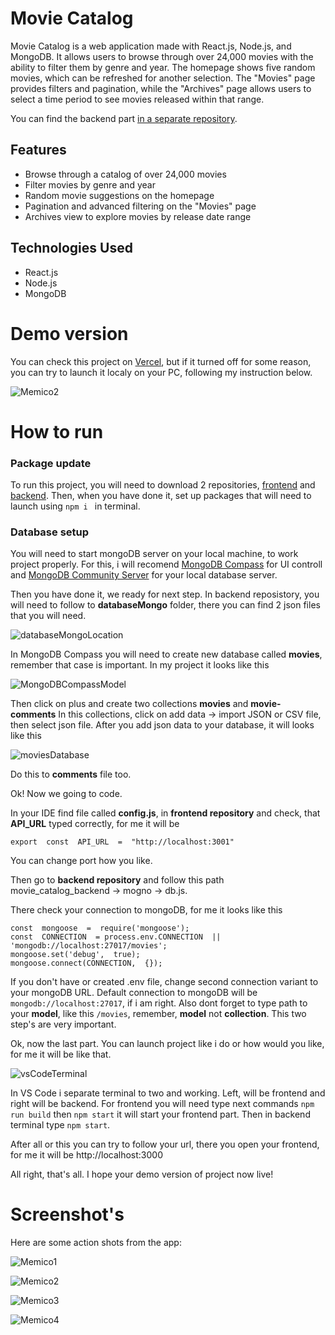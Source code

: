 # Movie Catalog  

Movie Catalog is a web application made with React.js, Node.js, and MongoDB. It allows users to browse through over 24,000 movies with the ability to filter them by genre and year. The homepage shows five random movies, which can be refreshed for another selection. The "Movies" page provides filters and pagination, while the "Archives" page allows users to select a time period to see movies released within that range.  

You can find the backend part [in a separate repository](https://github.com/vpast/movie_catalog_backend.git).  

## Features  
- Browse through a catalog of over 24,000 movies  
- Filter movies by genre and year  
- Random movie suggestions on the homepage  
- Pagination and advanced filtering on the "Movies" page  
- Archives view to explore movies by release date range  

## Technologies Used  
- React.js  
- Node.js  
- MongoDB  

# Demo version
You can check this project on [Vercel](https://movie-catalog-frontend-tau.vercel.app/), but if it turned off for some reason, you can try to launch it localy on your PC, following my instruction below.

![Memico2](https://i.imgur.com/LRDSjT9.gif)

# How to run

### Package update

To run this project, you will need to download 2 repositories, [frontend](https://github.com/vpast/movie_catalog_frontend) and [backend](https://github.com/vpast/movie_catalog_backend). Then, when you have done it, set up packages that will need to launch using ```npm i ``` in terminal.

### Database setup

You will need to start mongoDB server on your local machine, to work project properly. For this, i will recomend [MongoDB Compass](https://www.mongodb.com/try/download/shell) for UI controll and [MongoDB Community Server](https://www.mongodb.com/try/download/community) for your local database server.

Then you have done it, we ready for next step. In backend reposistory, you will need to follow to **databaseMongo** folder, there you can find 2 json files that you will need. 

![databaseMongoLocation](https://i.imgur.com/nDmuGEp.png)

In MongoDB Compass you will need to create new database called **movies**, remember that case is important. In my project it looks like this

![MongoDBCompassModel](https://i.imgur.com/0cgcjeg.png)

Then click on plus and create two collections **movies** and **movie-comments**
In this collections, click on add data -> import JSON or CSV file, then select json file. After you add json data to your database, it will looks like this

![moviesDatabase](https://i.imgur.com/ZXN9cM2.png)

Do this to **comments** file too.

Ok! Now we going to code.

In your IDE find file called **config.js**, in **frontend repository** and check, that **API_URL** typed correctly, for me it will be

```export  const  API_URL  =  "http://localhost:3001" ```

You can change port how you like. 

Then go to **backend repository** and follow this path movie_catalog_backend -> mogno -> db.js.

There check your connection to mongoDB, for me it looks like this

```
const  mongoose  =  require('mongoose');
const  CONNECTION  = process.env.CONNECTION  ||  'mongodb://localhost:27017/movies';
mongoose.set('debug',  true);
mongoose.connect(CONNECTION,  {});
```

If you don't have or created .env file, change second connection variant to your mongoDB URL. Default connection to mongoDB will be ```mongodb://localhost:27017```, if i am right. Also dont forget to type path to your **model**, like this ```/movies```, remember, **model** not **collection**. This two step's are very important.

Ok, now the last part. You can launch project like i do or how would you like, for me it will be like that.

![vsCodeTerminal](https://i.imgur.com/91dX9gt.png)

In VS Code i separate terminal to two and working. Left, will be frontend and right will be backend. For frontend you will need type next commands
```npm run build``` then ```npm start``` it will start your frontend part.
Then in backend terminal type ```npm start```.

After all or this you can try to follow your url, there you open your frontend, for me it will be http://localhost:3000

All right, that's all. I hope your demo version of project now live!

# Screenshot's

Here are some action shots from the app:

![Memico1](https://i.imgur.com/DeKMjg5.gif)

![Memico2](https://i.imgur.com/LRDSjT9.gif)

![Memico3](https://i.imgur.com/By3COM6.gif)

![Memico4](https://i.imgur.com/Sk8L4Rn.gif)

